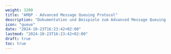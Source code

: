 ```yaml
---
weight: 3200
title: "AMQP - Advanced Message Queuing Protocol"
description: "Dokumentation und Beispiele zum Advanced Message Queuing Protocol"
icon: "queue"
date: "2024-10-23T16:23:42+02:00"
lastmod: "2024-10-23T16:23:42+02:00"
draft: true
toc: true
---
```

